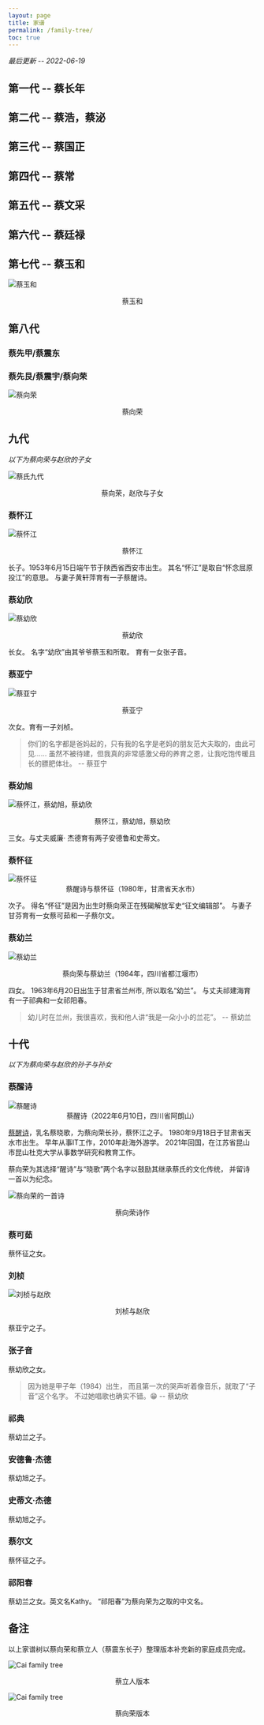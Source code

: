 ```yaml
---
layout: page
title: 家谱
permalink: /family-tree/
toc: true
---
```


*最后更新 -- 2022-06-19*

## 第一代 -- 蔡长年

## 第二代 -- 蔡浩，蔡泌

## 第三代 -- 蔡国正

## 第四代 -- 蔡常

## 第五代 -- 蔡文采

## 第六代 -- 蔡廷禄

## 第七代 -- 蔡玉和

<div class="photo">
<p><img src="/assets/family-tree/cai-yuhe.jpg" alt="蔡玉和"/></p>
<center>蔡玉和</center>
</div>

## 第八代 

### 蔡先甲/蔡震东

### 蔡先艮/蔡震宇/蔡向荣

<div class="photo">
<p><img src="/assets/family-tree/cai-xiangrong.jpg" alt="蔡向荣"/></p>
<center>蔡向荣</center>
</div>

## 九代

*以下为蔡向荣与赵欣的子女*

![蔡氏九代](/assets/family-tree/9th-generation.jpg)

<center>蔡向荣，赵欣与子女</center>


### 蔡怀江

![蔡怀江](/assets/family-tree/cai-huaijiang.jpg)

<center>蔡怀江</center>


长子。1953年6月15日端午节于陕西省西安市出生。
其名“怀江”是取自“怀念屈原投江”的意思。
与妻子黄轩萍育有一子蔡醒诗。

### 蔡幼欣

![蔡幼欣](/assets/family-tree/cai-youxin.jpg)

<center>蔡幼欣</center>

长女。
名字“幼欣”由其爷爷蔡玉和所取。
育有一女张子音。

### 蔡亚宁

<div class="photo">
<p><img src="/assets/family-tree/cai-yaning.jpg" alt="蔡亚宁"></p>
<center>蔡亚宁</center>
</div>

次女。育有一子刘桢。

> 你们的名字都是爸妈起的，只有我的名字是老妈的朋友范大夫取的，由此可见……
> 虽然不被待建，但我真的非常感激父母的养育之恩，让我吃饱传暖且长的膘肥体壮。
>  -- 蔡亚宁

### 蔡幼旭

<div class="photo">
<p><img src="/assets/family-tree/cai-youxu.jpg" alt="蔡怀江，蔡幼旭，蔡幼欣"></p>
<center>蔡怀江，蔡幼旭，蔡幼欣</center>
</div>

三女。与丈夫威廉· 杰德育有两子安德鲁和史蒂文。

### 蔡怀征

<div class="photo">
<img src="/assets/family-tree/cai-huaizheng.jpg" alt="蔡怀征">
<center>蔡醒诗与蔡怀征（1980年，甘肃省天水市）</center>
</div>

次子。
得名“怀征”是因为出生时蔡向荣正在残碣解放军史“征文编辑部”。
与妻子甘芬育有一女蔡可茹和一子蔡尔文。

### 蔡幼兰

![蔡幼兰](/assets/family-tree/cai-youlan.jpg)

<center>蔡向荣与蔡幼兰（1984年，四川省都江堰市）</center>

四女。
1963年6月20日出生于甘肃省兰州市,
所以取名“幼兰”。
与丈夫祁建海育有一子祁典和一女祁阳春。

>  幼儿时在兰州，我很喜欢，我和他人讲“我是一朵小小的兰花”。 -- 蔡幼兰

## 十代

*以下为蔡向荣与赵欣的孙子与孙女*

### 蔡醒诗

<div class="photo">
<img src="/assets/family-tree/cai-xingshi.jpg" alt="蔡醒诗">
<center>蔡醒诗（2022年6月10日，四川省阿朗山）</center>
</div>

[蔡醒诗](https://newptcai.gitlab.io/)，乳名蔡晓歌，为蔡向荣长孙，蔡怀江之子。
1980年9月18日于甘肃省天水市出生。
早年从事IT工作，2010年赴海外游学。
2021年回国，在江苏省昆山市昆山杜克大学从事数学研究和教育工作。

蔡向荣为其选择“醒诗”与“晓歌”两个名字以鼓励其继承蔡氏的文化传统，
并留诗一首以为纪念。

![蔡向荣的一首诗](/assets/family-tree/xingshi-name.jpg)

<center>蔡向荣诗作</center>

### 蔡可茹

蔡怀征之女。

### 刘桢

![刘桢与赵欣](/assets/family-tree/liu-zheng.jpg)
<center>刘桢与赵欣</center>

蔡亚宁之子。

### 张子音

蔡幼欣之女。

> 因为她是甲子年（1984）出生，
> 而且第一次的哭声听着像音乐，就取了“子音”这个名字。
> 不过她唱歌也确实不错。😁
>  -- 蔡幼欣

### 祁典

蔡幼兰之子。

### 安德鲁·杰德

蔡幼旭之子。

### 史蒂文·杰德

蔡幼旭之子。

### 蔡尔文 

蔡怀征之子。

### 祁阳春

蔡幼兰之女。英文名Kathy。
“祁阳春”为蔡向荣为之取的中文名。

## 备注

以上家谱树以蔡向荣和蔡立人（蔡震东长子）整理版本补充新的家庭成员完成。

![Cai family tree](/assets/family-tree/family-tree.jpg)

<center>蔡立人版本</center>

![Cai family tree](/assets/family-tree/family-tree-01.jpg)

<center>蔡向荣版本</center>
